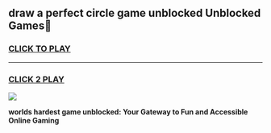 
## draw a perfect circle game unblocked Unblocked Games👋
<h3>
<a href="https://premium.freeplayer.one?title=draw_a_perfect_circle_game_unblocked&ref=16F">CLICK TO PLAY</a></h3>
<hr>

<h3>
<a href="https://premium.freeplayer.one?title=draw_a_perfect_circle_game_unblocked&ref=16F">CLICK 2 PLAY</a>
  
</h3>

<a href="https://premium.freeplayer.one?title=draw_a_perfect_circle_game_unblocked&ref=16F/"><img src="https://clearcache.store/games.png"></a>


**worlds hardest game unblocked: Your Gateway to Fun and Accessible Online Gaming**
